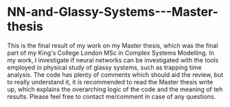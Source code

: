 # NN-and-Glassy-Systems---Master-thesis

This is the final result of my work on my Master thesis, which was the final part of my King's College London MSc in Complex Systems Modelling. In my work, I investigate if neural networks can be investigated with the tools employed in physical study of glassy systems, such as trapping time analysis. The code has plenty of comments which should aid the review, but to really understand it, it is recommended to read the Master thesis write up, which explains the overarching logic of the code and the meaning of teh results. Please feel free to contact me/comment in case of any questions.
